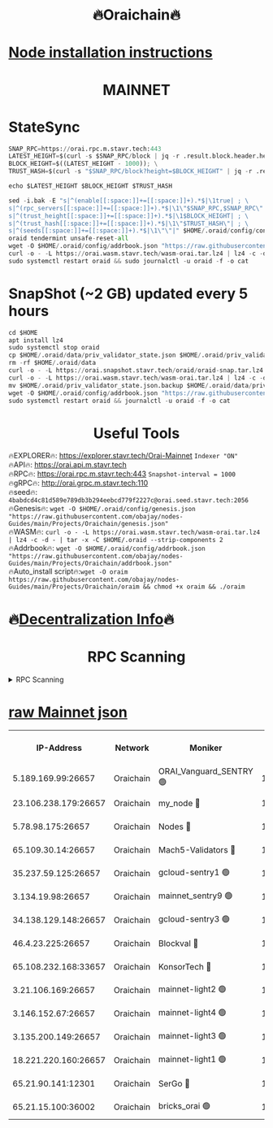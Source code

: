 <h1 align="center"> 🔥Oraichain🔥</h1>

[Node installation instructions](https://github.com/obajay/nodes-Guides/tree/main/Projects/Oraichain)
=
<h1 align="center"> MAINNET</h1>

# StateSync
```python
SNAP_RPC=https://orai.rpc.m.stavr.tech:443
LATEST_HEIGHT=$(curl -s $SNAP_RPC/block | jq -r .result.block.header.height); \
BLOCK_HEIGHT=$((LATEST_HEIGHT - 1000)); \
TRUST_HASH=$(curl -s "$SNAP_RPC/block?height=$BLOCK_HEIGHT" | jq -r .result.block_id.hash)

echo $LATEST_HEIGHT $BLOCK_HEIGHT $TRUST_HASH

sed -i.bak -E "s|^(enable[[:space:]]+=[[:space:]]+).*$|\1true| ; \
s|^(rpc_servers[[:space:]]+=[[:space:]]+).*$|\1\"$SNAP_RPC,$SNAP_RPC\"| ; \
s|^(trust_height[[:space:]]+=[[:space:]]+).*$|\1$BLOCK_HEIGHT| ; \
s|^(trust_hash[[:space:]]+=[[:space:]]+).*$|\1\"$TRUST_HASH\"| ; \
s|^(seeds[[:space:]]+=[[:space:]]+).*$|\1\"\"|" $HOME/.oraid/config/config.toml
oraid tendermint unsafe-reset-all
wget -O $HOME/.oraid/config/addrbook.json "https://raw.githubusercontent.com/obajay/nodes-Guides/main/Projects/Oraichain/addrbook.json"
curl -o - -L https://orai.wasm.stavr.tech/wasm-orai.tar.lz4 | lz4 -c -d - | tar -x -C $HOME/.oraid --strip-components 2
sudo systemctl restart oraid && sudo journalctl -u oraid -f -o cat
```
# SnapShot (~2 GB) updated every 5 hours
```python
cd $HOME
apt install lz4
sudo systemctl stop oraid
cp $HOME/.oraid/data/priv_validator_state.json $HOME/.oraid/priv_validator_state.json.backup
rm -rf $HOME/.oraid/data
curl -o - -L https://orai.snapshot.stavr.tech/oraid/oraid-snap.tar.lz4 | lz4 -c -d - | tar -x -C $HOME/.oraid --strip-components 2
curl -o - -L https://orai.wasm.stavr.tech/wasm-orai.tar.lz4 | lz4 -c -d - | tar -x -C $HOME/.oraid --strip-components 2
mv $HOME/.oraid/priv_validator_state.json.backup $HOME/.oraid/data/priv_validator_state.json
wget -O $HOME/.oraid/config/addrbook.json "https://raw.githubusercontent.com/obajay/nodes-Guides/main/Projects/Oraichain/addrbook.json"
sudo systemctl restart oraid && journalctl -u oraid -f -o cat
```

 <h1 align="center"> Useful Tools</h1>

🔥EXPLORER🔥:     https://explorer.stavr.tech/Orai-Mainnet        `Indexer "ON"` \
🔥API🔥:          https://orai.api.m.stavr.tech \
🔥RPC🔥:          https://orai.rpc.m.stavr.tech:443              `Snapshot-interval = 1000` \
🔥gRPC🔥:         http://orai.grpc.m.stavr.tech:110 \
🔥seed🔥:      `4babdcd4c81d589e789db3b294eebcd779f2227c@orai.seed.stavr.tech:2056` \
🔥Genesis🔥:   `wget -O $HOME/.oraid/config/genesis.json "https://raw.githubusercontent.com/obajay/nodes-Guides/main/Projects/Oraichain/genesis.json"` \
🔥WASM🔥:      `curl -o - -L https://orai.wasm.stavr.tech/wasm-orai.tar.lz4 | lz4 -c -d - | tar -x -C $HOME/.oraid --strip-components 2` \
🔥Addrbook🔥:  `wget -O $HOME/.oraid/config/addrbook.json "https://raw.githubusercontent.com/obajay/nodes-Guides/main/Projects/Oraichain/addrbook.json"` \
🔥Auto_install script🔥:`wget -O oraim https://raw.githubusercontent.com/obajay/nodes-Guides/main/Projects/Oraichain/oraim && chmod +x oraim && ./oraim`

🔥[Decentralization Info](https://github.com/obajay/StateSync-snapshots/tree/main/Projects/Oraichain/Decentralization)🔥
=
<h1 align="center"> RPC Scanning</h1>

<details>
<summary>RPC Scanning</summary>

<h2 align="center"> We scan nodes in real time every 4 hours. And we provide the final result of RPC endpoints.
We cannot influence the operation of these nodes in any way. </h2>


```python
If Voting Power is higher than 0 --> then the Node is a validator of the network and may be subject to attack and be a potential threat to the chain.
```
```python
We marked such validators with a red symbol
```

</details>

[raw Mainnet json](https://rpc-check.oraim.stavr.tech/oraim/rpc-oraim-result.json)
=


<table><tr><th>IP-Address</th><th>Network</th><th>Moniker</th><th>Latest Block Height</th><th>Earliest Block Height</th><th>Catching Up</th><th>Tx Index</th><th>Voting Power</th><th>Scan Time</th></tr><tr><td>5.189.169.99:26657</td><td>Oraichain</td><td>ORAI_Vanguard_SENTRY 🟢</td><td>15878421</td><td>0</td><td>False</td><td>on</td><td>0</td><td>2024-02-21T22:43:20.183345464UTC</td></tr><tr><td>23.106.238.179:26657</td><td>Oraichain</td><td>my_node 🔴</td><td>15878424</td><td>0</td><td>False</td><td>on</td><td>302642</td><td>2024-02-21T22:43:36.928797397UTC</td></tr><tr><td>5.78.98.175:26657</td><td>Oraichain</td><td>Nodes 🔴</td><td>15878425</td><td>0</td><td>False</td><td>off</td><td>166277</td><td>2024-02-21T22:43:46.464133154UTC</td></tr><tr><td>65.109.30.14:26657</td><td>Oraichain</td><td>Mach5-Validators 🔴</td><td>15878429</td><td>0</td><td>False</td><td>off</td><td>644</td><td>2024-02-21T22:44:08.751104172UTC</td></tr><tr><td>35.237.59.125:26657</td><td>Oraichain</td><td>gcloud-sentry1 🟢</td><td>15878420</td><td>1</td><td>False</td><td>on</td><td>0</td><td>2024-02-21T22:43:15.534025129UTC</td></tr><tr><td>3.134.19.98:26657</td><td>Oraichain</td><td>mainnet_sentry9 🟢</td><td>15878425</td><td>1</td><td>False</td><td>on</td><td>0</td><td>2024-02-21T22:43:42.786691380UTC</td></tr><tr><td>34.138.129.148:26657</td><td>Oraichain</td><td>gcloud-sentry3 🟢</td><td>15878427</td><td>1</td><td>False</td><td>on</td><td>0</td><td>2024-02-21T22:43:58.785542205UTC</td></tr><tr><td>46.4.23.225:26657</td><td>Oraichain</td><td>Blockval 🔴</td><td>15878429</td><td>10774049</td><td>False</td><td>off</td><td>289542</td><td>2024-02-21T22:44:11.425164628UTC</td></tr><tr><td>65.108.232.168:33657</td><td>Oraichain</td><td>KonsorTech 🔴</td><td>15878420</td><td>14344801</td><td>False</td><td>off</td><td>50569</td><td>2024-02-21T22:43:14.846984783UTC</td></tr><tr><td>3.21.106.169:26657</td><td>Oraichain</td><td>mainnet-light2 🟢</td><td>15878424</td><td>15275144</td><td>False</td><td>on</td><td>0</td><td>2024-02-21T22:43:39.662376872UTC</td></tr><tr><td>3.146.152.67:26657</td><td>Oraichain</td><td>mainnet-light4 🟢</td><td>15878425</td><td>15275144</td><td>False</td><td>on</td><td>0</td><td>2024-02-21T22:43:45.562944487UTC</td></tr><tr><td>3.135.200.149:26657</td><td>Oraichain</td><td>mainnet-light3 🟢</td><td>15878425</td><td>15275144</td><td>False</td><td>on</td><td>0</td><td>2024-02-21T22:43:49.210994203UTC</td></tr><tr><td>18.221.220.160:26657</td><td>Oraichain</td><td>mainnet-light1 🟢</td><td>15878426</td><td>15643601</td><td>False</td><td>on</td><td>0</td><td>2024-02-21T22:43:54.048635480UTC</td></tr><tr><td>65.21.90.141:12301</td><td>Oraichain</td><td>SerGo 🔴</td><td>15878427</td><td>15778427</td><td>False</td><td>off</td><td>1</td><td>2024-02-21T22:44:01.287644136UTC</td></tr><tr><td>65.21.15.100:36002</td><td>Oraichain</td><td>bricks_orai 🟢</td><td>15878429</td><td>15848470</td><td>False</td><td>on</td><td>0</td><td>2024-02-21T22:44:11.122519494UTC</td></tr></table>
